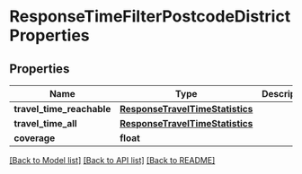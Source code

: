 # ResponseTimeFilterPostcodeDistrictProperties

## Properties
Name | Type | Description | Notes
------------ | ------------- | ------------- | -------------
**travel_time_reachable** | [**ResponseTravelTimeStatistics**](ResponseTravelTimeStatistics.md) |  | [optional] 
**travel_time_all** | [**ResponseTravelTimeStatistics**](ResponseTravelTimeStatistics.md) |  | [optional] 
**coverage** | **float** |  | [optional] 

[[Back to Model list]](../README.md#documentation-for-models) [[Back to API list]](../README.md#documentation-for-api-endpoints) [[Back to README]](../README.md)


